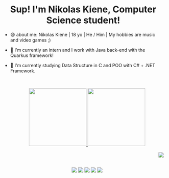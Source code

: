 <div align="center">
    <h1> Sup! I'm Nikolas Kiene, Computer Science student! </h1>
</div>

- 😄 about me: Nikolas Kiene | 18 yo | He / Him | My hobbies are music and video games ;)
- 🔭 I'm currently an intern and I work with Java back-end with the Quarkus framework!
- 🌱 I'm currently studying Data Structure in C and POO with C# + .NET Framework.

    ##
    
    <div align="center">
        <br>
        <a href="https://github.com/nikiene">
        <img height="180em" src="https://github-readme-stats.vercel.app/api?username=nikiene&show_icons=true&theme=dracula&include_all_commits=true&count_private=true"/>
        <img height="180em" src="https://github-readme-stats.vercel.app/api/top-langs/?username=nikiene&langs_count=7&theme=dracula"/>
    </div>

    <div style="display: inline_block"><br>
        <img align="right" src="https://media.discordapp.net/attachments/429692107800969226/892532508728623204/Chatting.gif">
    </div>
    
    ## 
    
    <div align="center">
        <br>
        <a href="https://www.instagram.com/nikiene_/" target="_blank"><img src="https://img.shields.io/badge/-Instagram-%23E4405F?style=for-the-badge&logo=instagram&logoColor=white" target="_blank"></a>
        <a href="https://steamcommunity.com/id/KININHOZINHO/" target="_blank"><img src="https://img.shields.io/badge/Steam-000000?style=for-the-badge&logo=steam&logoColor=white" target="_blank"></a>
        <a href = "mailto:nikolasnovo03@gmail.com"><img src="https://img.shields.io/badge/-Gmail-%23333?style=for-the-badge&logo=gmail&logoColor=white" target="_blank"></a>
        <a href="https://www.linkedin.com/in/nikolas-miguel-kiene-novo-378a70197/" target="_blank"><img src="https://img.shields.io/badge/-LinkedIn-%230077B5?style=for-the-badge&logo=linkedin&logoColor=white" target="_blank"></a> 
        <a href="https://open.spotify.com/user/5x18rhwkiiks5kqic11zyp6is" target="_blank"><img src="https://img.shields.io/badge/Spotify-1ED760?&style=for-the-badge&logo=spotify&logoColor=white" target="_blank"></a>
    </div>
